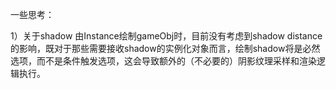 

一些思考：


1）关于shadow
	由Instance绘制gameObj时，目前没有考虑到shadow distance的影响，既对于那些需要接收shadow的实例化对象而言，绘制shadow将是必然选项，而不是条件触发选项，这会导致额外的（不必要的）阴影纹理采样和渲染逻辑执行。

